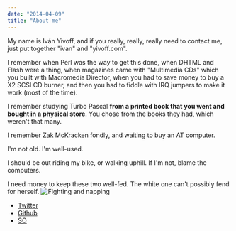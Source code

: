 ```yaml
---
date: "2014-04-09"
title: "About me"
---
```


My name is Iván Yivoff, and if you really, really, really need to contact me, just put together "ivan" and "yivoff.com".

I remember when Perl was the way to get this done, when DHTML and Flash were a thing, when magazines came with "Multimedia CDs" which you built with Macromedia Director, when you had to save money to buy a X2 SCSI CD burner, and then you had to fiddle with IRQ jumpers to make it work (most of the time).

I remember studying Turbo Pascal **from a printed book that you went and bought in a physical store**. You chose from the books they had, which weren't that many.

I remember Zak McKracken fondly, and waiting to buy an AT computer.

I'm not old. I'm well-used.

I should be out riding my bike, or walking uphill. If I'm not, blame the computers.

I need money to keep these two well-fed. The white one can't possibly fend for herself. 
![Fighting and napping](/images/the_cats_sleep_weirdly.jpeg)

* [Twitter](https://twitter.com/the_yivi)
* [Github](https://github.com/yivi)
* [SO](https://stackoverflow.com/users/1426539/yivi)
